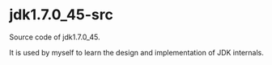 # jdk1.7.0_45-src
Source code of jdk1.7.0_45.

It is used by myself to learn the design and implementation of JDK internals.
